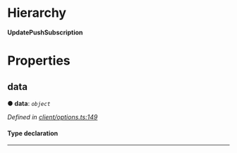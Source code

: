 

# Hierarchy

**UpdatePushSubscription**

# Properties

<a id="data"></a>

##  data

**● data**: *`object`*

*Defined in [client/options.ts:149](https://github.com/lagunehq/core/blob/ae202cb/src/client/options.ts#L149)*

#### Type declaration

___

